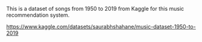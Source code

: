 This is a dataset of songs from 1950 to 2019 from Kaggle for this music recommendation system.

https://www.kaggle.com/datasets/saurabhshahane/music-dataset-1950-to-2019
